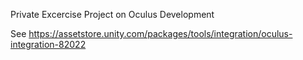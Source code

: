 Private Excercise Project on Oculus Development

See https://assetstore.unity.com/packages/tools/integration/oculus-integration-82022

